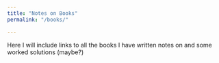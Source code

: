 ```yaml
---
title: "Notes on Books"
permalink: "/books/"

---
```


Here I will include links to all the books I have written notes on and some worked solutions (maybe?)
